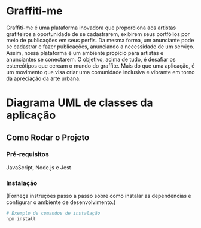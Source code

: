 # Graffiti-me

Graffiti-me é uma plataforma inovadora que proporciona aos artistas grafiteiros a oportunidade de se cadastrarem, exibirem seus portfólios por meio de publicações em seus perfis. Da mesma forma, um anunciante pode se cadastrar e fazer publicações, anunciando a necessidade de um serviço. Assim, nossa plataforma é um ambiente propício para artistas e anunciantes se conectarem. O objetivo, acima de tudo, é desafiar os estereótipos que cercam o mundo do graffite. Mais do que uma aplicação, é um movimento que visa criar uma comunidade inclusiva e vibrante em torno da apreciação da arte urbana.

# Diagrama UML de classes da aplicação

## Como Rodar o Projeto

### Pré-requisitos
JavaScript, Node.js e Jest

### Instalação
(Forneça instruções passo a passo sobre como instalar as dependências e configurar o ambiente de desenvolvimento.)

```bash
# Exemplo de comandos de instalação
npm install
